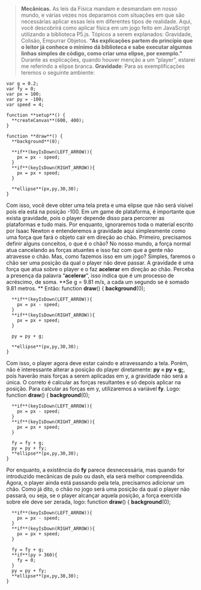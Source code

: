 >**Mecânicas.**
As leis da Física mandam e desmandam em nosso mundo, e várias vezes nos deparamos com situações em que são necessárias aplicar essas
leis em diferentes tipos de realidade. Aqui, você descobrirá como aplicar física em um jogo feito em JavaScript utilizando a biblioteca
P5.js.
Tópicos a serem explanados: Gravidade, Colisão, Empurrar Objetos.
**“As explicações partem do princípio que o leitor já conhece o mínimo dá biblioteca e sabe executar algumas linhas simples de código,
como criar uma elipse, por exemplo.”**
Durante as explicações, quando houver menção a um ”player”, estarei me referindo a elipse branca.
>**Gravidade**:
Para as exemplificações teremos o seguinte ambiente:

	var g = 0.2;
	var fy = 0;
	var px = 100;
	var py = -100;
	var speed = 4;
	
	function **setup**() {
	  **createCanvas**(600, 400);
	}
	
	function **draw**() {
	  **background**(0);

  	  **if**(keyIsDown(LEFT_ARROW)){
  	    px = px - speed;
  	  }
  	  **if**(keyIsDown(RIGHT_ARROW)){
  	    px = px + speed;
  	  }

	  **ellipse**(px,py,30,30);
	}

Com isso, você deve obter uma tela preta e uma elipse que não será visível pois ela está na posição -100.
Em um game de plataforma, é importante que exista gravidade, pois o player depende disso para percorrer as plataformas e tudo mais. Por enquanto, ignoraremos toda o material escrito por Isaac Newton e entenderemos a gravidade aqui simplesmente como uma força que fará o objeto cair em direção ao chão.
Primeiro, precisamos definir alguns conceitos, o que é o chão?
No nosso mundo, a força normal atua cancelando as forças atuantes e isso faz com que a gente não atravesse o chão. Mas, como fazemos isso em um jogo? Simples, faremos o chão ser uma posição da qual o player não deve passar.
A gravidade é uma força que atua sobre o player e o faz **acelerar** em direção ao chão. Perceba a presença da palavra “**acelerar**”, isso indica que é um processo de  acréscimo, de soma. 
**Se g = 9.81 m/s, a cada um segundo se é somado 9.81 metros. **
Então: 
	function **draw**() {
	  **background**(0);

  	  **if**(keyIsDown(LEFT_ARROW)){
  	    px = px - speed;
  	  }
  	  **if**(keyIsDown(RIGHT_ARROW)){
  	    px = px + speed;
  	  }
	  
	  py = py + g;
	  
	  **ellipse**(px,py,30,30);
	}
Com isso, o player agora deve estar caindo e atravessando a tela. Porém, não é interessante alterar a posição do player diretamente: **py = py + g;**, pois haverão mais forças a serem aplicadas em y, a gravidade não será a única. O correto é calcular as forças resultantes e só depois aplicar na posição. Para calcular as forças em y, utilizaremos a variável **fy**. Logo:
	function **draw**() {
	  **background**(0);

  	  **if**(keyIsDown(LEFT_ARROW)){
  	    px = px - speed;
  	  }
  	  **if**(keyIsDown(RIGHT_ARROW)){
  	    px = px + speed;
  	  }
	  
	  fy = fy + g;
	  py = py + fy;
	  **ellipse**(px,py,30,30); 
	}
Por enquanto, a existência do **fy** parece desnecessária, mas quando for introduzido mecânicas de pulo ou dash, ela será melhor compreendida.
Agora, o player ainda está passando pela tela, precisamos adicionar um chão.
Como já dito, o chão no jogo será uma posição da qual o player não passará, ou seja, se o player alcançar aquela posição, a força exercida sobre ele deve ser zerada, logo:
	function **draw**() {
	  **background**(0);

  	  **if**(keyIsDown(LEFT_ARROW)){
  	    px = px - speed;
  	  }
  	  **if**(keyIsDown(RIGHT_ARROW)){
  	    px = px + speed;
  	  }
	  
	  fy = fy + g;
	  **if**(py > 360){
  	    fy = 0;
  	  }
	  py = py + fy;
	  **ellipse**(px,py,30,30);
	}
